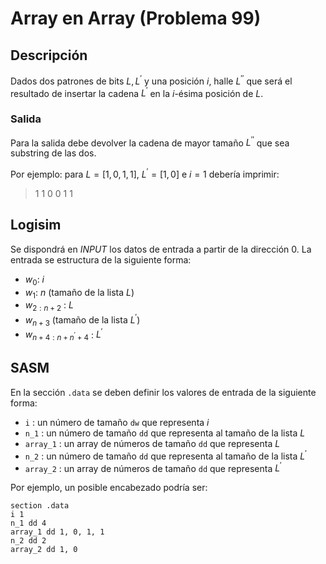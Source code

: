# Array en Array (Problema 99)

## Descripción

Dados dos patrones de bits $L,L^{'}$ y una posición $i$, halle $L^{''}$ que será el resultado de insertar la cadena $L^{'}$ en la $i$-ésima posición de $L$.

### Salida

Para la salida debe devolver la cadena de mayor tamaño $L^{''}$ que sea substring de las dos.

Por ejemplo: para $L = [1, 0, 1, 1]$, $L^{'} = [1, 0]$ e $i = 1$ debería imprimir:

> 1 1 0 0 1 1

## Logisim

Se dispondrá en *INPUT* los datos de entrada a partir de la dirección $0$. La entrada se estructura de la siguiente forma:

- $w_0$: $i$ 
- $w_1$: $n$ (tamaño de la lista $L$)
- $w_{2:n+2}$ : $L$
- $w_{n+3}$ (tamaño de la lista $L^{'}$)
- $w_{n+4:n+n^{'}+4}$ : $L^{'}$

## SASM

En la sección `.data` se deben definir los valores de entrada de la siguiente forma:

- `i` : un número de tamaño `dw` que representa $i$
- `n_1` : un número de tamaño `dd` que representa al tamaño de la lista $L$
- `array_1` : un array de números de tamaño `dd` que representa $L$
- `n_2` : un número de tamaño `dd` que representa al tamaño de la lista $L^{'}$
- `array_2` : un array de números de tamaño `dd` que representa $L^{'}$

Por ejemplo, un posible encabezado podría ser:

```
section .data
i 1
n_1 dd 4
array_1 dd 1, 0, 1, 1
n_2 dd 2
array_2 dd 1, 0
```